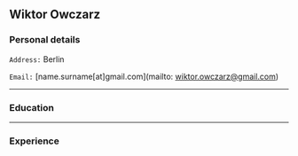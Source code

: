 ## Wiktor Owczarz

### Personal details

`Address:` Berlin

`Email:` [name.surname[at]gmail.com](mailto: wiktor.owczarz@gmail.com)

___

### Education  

___

### Experience 
